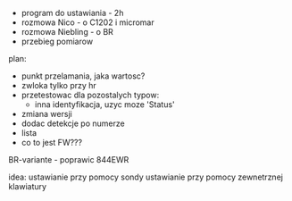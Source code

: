 - program do ustawiania - 2h
- rozmowa Nico - o C1202 i micromar
- rozmowa Niebling - o BR
- przebieg pomiarow


plan:
- punkt przelamania, jaka wartosc?
- zwloka tylko przy hr
- przetestowac dla pozostalych typow:
	- inna identyfikacja, uzyc moze 'Status'
- zmiana wersji
- dodac detekcje po numerze
- lista 
- co to jest FW???

BR-variante - poprawic
844EWR



idea:
ustawianie przy pomocy sondy
ustawianie przy pomocy zewnetrznej klawiatury
